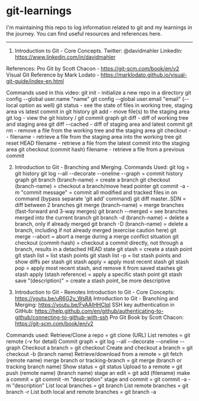 # git-learnings
I'm maintaining this repo to log information related to git and my learnings in the journey. You can find useful resources and references here.

***********************************************************************************************************************************************
1) Introduction to Git - Core Concepts.
Twitter: @davidmahler
LinkedIn: https://www.linkedin.com/in/davidmahler

References:
Pro Git by Scott Chacon - https://git-scm.com/book/en/v2
Visual Git Reference by Mark Lodato - https://marklodato.github.io/visual-git-guide/index-en.html

Commands used in this video:
git init - initialize a new repo in a directory
git config --global user.name "name"
git config --global user.email "email"
(--local option as well)
git status - see the state of files in working tree, staging area vs latest commit in git history
git add - move file(s) to the staging area
git log - view the git history / git commit graph
git diff - diff of working tree and staging area
git diff --cached - diff of staging area and latest commit
git rm - remove a file from the working tree and the staging area
git checkout -- filename - retrieve a file from the staging area into the working tree
git reset HEAD filename - retrieve a file from the latest commit into the staging area
git checkout (commit hash) filename - retrieve a file from a previous commit

2) Introduction to Git - Branching and Merging.
Commands Used:
git log =  git history
git log --all --decorate --oneline --graph = commit history graph
git branch (branch-name) = create a branch
git checkout (branch-name) = checkout a branch/move head pointer
git commit -a -m "commit message" = commit all modified and tracked files in on command (bypass separate 'git add' command)
git diff master..SDN = diff between 2 branches
git merge (branch-name) = merge branches (fast-forward and 3-way merges)
git branch --merged = see branches merged into the current branch
git branch -d (branch-name) = delete a branch, only if already merged
git branch -D (branch-name) = delete a branch, including if not already merged (exercise caution here)
git merge --abort = abort a merge during a merge conflict situation
git checkout (commit-hash) = checkout a commit directly, not through a branch, results in a detached HEAD state
git stash = create a stash point
git stash list = list stash points
git stash list -p = list stash points and show diffs per stash
git stash apply = apply most recent stash
git stash pop = apply most recent stash, and remove it from saved stashes
git stash apply (stash reference) = apply a specific stash point
git stash save "(description)" = create a stash point, be more descriptive

3) Introduction to Git - Remotes
Introduction to Git - Core Concepts: https://youtu.be/uR6G2v_WsRA
Introduction to Git - Branching and Merging: https://youtu.be/FyAAIHHClqI
SSH key authentication in GitHub: https://help.github.com/en/github/authenticating-to-github/connecting-to-github-with-ssh
Pro Git Book by Scott Chacon: https://git-scm.com/book/en/v2

Commands used:
Retrieve/Clone a repo = git clone (URL)
List remotes = git remote (-v for detail)
Commit graph = git log --all --decorate --oneline --graph
Checkout a branch = git checkout
Create and checkout a branch = git checkout -b (branch name)
Retrieve/download from a remote = git fetch (remote name)
merge branch or tracking-branch = git merge (branch or tracking branch name)
Show status = git status
Upload to a remote = git push (remote name) (branch name)
stage an edit = git add (filename)
make a commit = git commit -m "description"
stage and commit = git commit -a -m "description"
List local branches = git branch
List remote branches = git branch -r
List both local and remote branches = git branch -a
